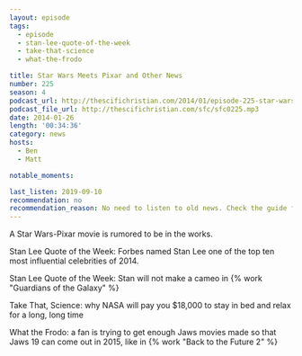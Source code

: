 ```yaml
---
layout: episode
tags:
  - episode
  - stan-lee-quote-of-the-week
  - take-that-science
  - what-the-frodo

title: Star Wars Meets Pixar and Other News
number: 225
season: 4
podcast_url: http://thescifichristian.com/2014/01/episode-225-star-wars-meets-pixar-and-other-news/
podcast_file_url: http://thescifichristian.com/sfc/sfc0225.mp3
date: 2014-01-26
length: '00:34:36'
category: news
hosts:
  - Ben
  - Matt

notable_moments:

last_listen: 2019-09-10
recommendation: no
recommendation_reason: No need to listen to old news. Check the guide for what's interesting in hindsight.
---
```

A Star Wars-Pixar movie is rumored to be in the works.

Stan Lee Quote of the Week: Forbes named Stan Lee one of the top ten most influential celebrities of 2014.

Stan Lee Quote of the Week: Stan will not make a cameo in {% work "Guardians of the Galaxy" %}

Take That, Science: why NASA will pay you $18,000 to stay in bed and relax for a long, long time 

What the Frodo: a fan is trying to get enough Jaws movies made so that Jaws 19 can come out in 2015, like in {% work "Back to the Future 2" %}